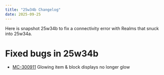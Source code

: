 ```yaml
---
title: "25w34b Changelog"
date: 2025-09-25
---
```


<p>Here is snapshot 25w34b to fix a connectivity error with Realms that snuck into 25w34a.<h1>Fixed bugs in 25w34b</h1><ul><li><a href=https://bugs.mojang.com/browse/MC-300911 rel="noopener noreferrer"target=_blank>MC-300911</a> Glowing item &#38 block displays no longer glow</ul>
